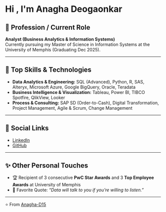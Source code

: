 
# Hi , I'm Anagha Deogaonkar

## 💼 Profession / Current Role
**Analyst (Business Analytics & Information Systems)**  
Currently pursuing my Master of Science in Information Systems at the University of Memphis (Graduating Dec 2025).

---

## 🔧 Top Skills & Technologies
- **Data Analytics & Engineering:** SQL (Advanced), Python, R, SAS, Alteryx, Microsoft Azure, Google BigQuery, Oracle, Teradata  
- **Business Intelligence & Visualization:** Tableau, Power BI, TIBCO Spotfire, QlikView, Looker  
- **Process & Consulting:** SAP SD (Order-to-Cash), Digital Transformation, Project Management, Agile & Scrum, Change Management  


---

## 🔗 Social Links
- [LinkedIn](https://www.linkedin.com/in/anagha-deogaonkar/)  
- [GitHub](https://github.com/Anagha-D15)  

---

## ✨ Other Personal Touches
- 🏆 Recipient of 3 consecutive **PwC Star Awards** and 3 **Top Employee Awards** at University of Memphis  
- 💬 Favorite Quote: *“Data will talk to you if you’re willing to listen.”*  

---
⭐️ From [Anagha-D15](https://github.com/Anagha-D15)
